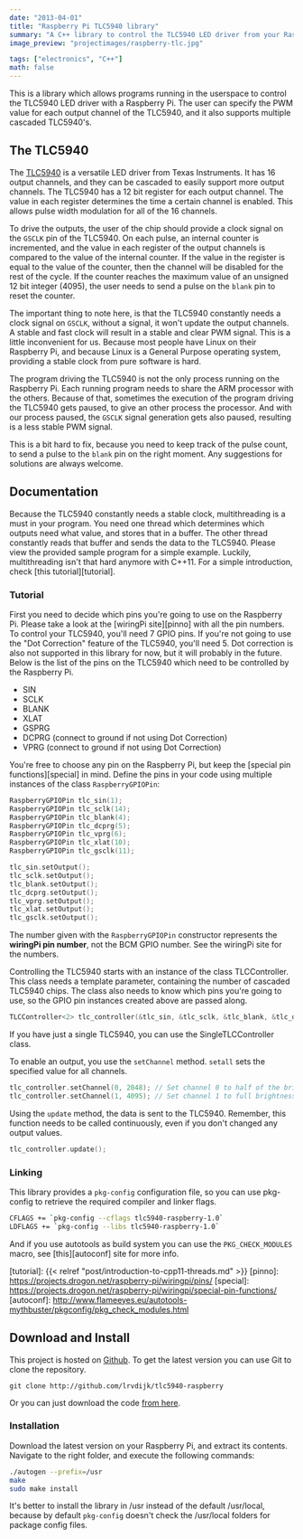 ```yaml
---
date: "2013-04-01"
title: "Raspberry Pi TLC5940 library"
summary: "A C++ library to control the TLC5940 LED driver from your Raspberry Pi"
image_preview: "projectimages/raspberry-tlc.jpg"

tags: ["electronics", "C++"]
math: false
---
```


This is a library which allows programs running in the userspace
to control the TLC5940 LED driver with a Raspberry Pi. The user
can specify the PWM value for each output channel of the TLC5940,
and it also supports multiple cascaded TLC5940's. 

## The TLC5940

The [TLC5940][tlc] is a versatile LED driver from Texas Instruments. It has
16 output channels, and they can be cascaded to easily support more
output channels. The TLC5940 has a 12 bit register for each output channel.
The value in each register determines the time a certain channel is enabled.
This allows pulse width modulation for all of the 16 channels.

To drive the outputs, the user of the chip should provide a clock signal on
the `GSCLK` pin of the TLC5940. On each pulse, an internal counter is incremented,
and the value in each register of the output channels is compared to the value
of the internal counter. If the value in the register is equal to the value of 
the counter, then the channel will be disabled for the rest of the cycle. If the 
counter reaches the maximum value of an unsigned 12 bit integer (4095), the
user needs to send a pulse on the `blank` pin to reset the counter. 

The important thing to note here, is that the TLC5940 constantly needs a clock
signal on `GSCLK`, without a signal, it won't update the output channels. A stable
and fast clock will result in a stable and clear PWM signal. This is a little 
inconvenient for us. Because most people have Linux on their Raspberry Pi, and
because Linux is a General Purpose operating system, providing a stable clock
from pure software is hard.

The program driving the TLC5940 is not the only process running on the Raspberry 
Pi. Each running program needs to share the ARM processor with the others. Because
of that, sometimes the execution of the program driving the TLC5940 gets paused,
to give an other process the processor. And with our process paused, the `GSCLK`
signal generation gets also paused, resulting is a less stable PWM signal.

This is a bit hard to fix, because you need to keep track of the pulse count,
to send a pulse to the `blank` pin on the right moment. Any suggestions for
solutions are always welcome.

[tlc]: http://ti.com/product/tlc5940

Documentation
-------------

Because the TLC5940 constantly needs a stable clock, multithreading is a must 
in your program. You need one thread which determines which outputs
need what value, and stores that in a buffer. The other thread constantly
reads that buffer and sends the data to the TLC5940. Please view the provided
sample program for a simple example. Luckily, multithreading isn't that hard
anymore with C++11. For a simple introduction, check [this tutorial][tutorial].

### Tutorial

First you need to decide which pins you're going to use on the Raspberry Pi. 
Please take a look at the [wiringPi site][pinno] with all the pin numbers. To
control your TLC5940, you'll need 7 GPIO pins. If you're not going to use the 
"Dot Correction" feature of the TLC5940, you'll need 5. Dot correction is also 
not supported in this library for now, but it will probably in the future.
Below is the list of the pins on the TLC5940 which need to be controlled by the 
Raspberry Pi.

* SIN
* SCLK
* BLANK
* XLAT
* GSPRG
* DCPRG (connect to ground if not using Dot Correction)
* VPRG (connect to ground if not using Dot Correction)

You're free to choose any pin on the Raspberry Pi, but keep the [special pin functions][special]
in mind. Define the pins in your code using multiple instances of the class
`RaspberryGPIOPin`:

```cpp
RaspberryGPIOPin tlc_sin(1);
RaspberryGPIOPin tlc_sclk(14);
RaspberryGPIOPin tlc_blank(4);
RaspberryGPIOPin tlc_dcprg(5);
RaspberryGPIOPin tlc_vprg(6); 
RaspberryGPIOPin tlc_xlat(10);
RaspberryGPIOPin tlc_gsclk(11);

tlc_sin.setOutput();
tlc_sclk.setOutput();
tlc_blank.setOutput();
tlc_dcprg.setOutput();
tlc_vprg.setOutput();
tlc_xlat.setOutput();
tlc_gsclk.setOutput();
```

The number given with the `RaspberryGPIOPin` constructor represents the **wiringPi
pin number**, not the BCM GPIO number. See the wiringPi site for the numbers.

Controlling the TLC5940 starts with an instance of the class TLCController. This
class needs a template parameter, containing the number of cascaded TLC5940 chips.
The class also needs to know which pins you're going to use, so the GPIO pin instances
created above are passed along.

```cpp
TLCController<2> tlc_controller(&tlc_sin, &tlc_sclk, &tlc_blank, &tlc_dcprg, &tlc_vprg, &tlc_xlat, &tlc_gsclk);
```

If you have just a single TLC5940, you can use the SingleTLCController class.

To enable an output, you use the `setChannel` method. `setall` sets the specified value
for all channels.

```cpp
tlc_controller.setChannel(0, 2048); // Set channel 0 to half of the brightness
tlc_controller.setChannel(1, 4095); // Set channel 1 to full brightness
```

Using the `update` method, the data is sent to the TLC5940. Remember, this function
needs to be called continuously, even if you don't changed any output values.

```cpp
tlc_controller.update();
```

### Linking

This library provides a `pkg-config` configuration file, so you can use pkg-config
to retrieve the required compiler and linker flags. 

```bash
CFLAGS += `pkg-config --cflags tlc5940-raspberry-1.0`
LDFLAGS += `pkg-config --libs tlc5940-raspberry-1.0`
```

And if you use autotools as build system you can use the `PKG_CHECK_MODULES` macro,
see [this][autoconf] site for more info.

[tutorial]: {{< relref "post/introduction-to-cpp11-threads.md" >}}
[pinno]: https://projects.drogon.net/raspberry-pi/wiringpi/pins/
[special]: https://projects.drogon.net/raspberry-pi/wiringpi/special-pin-functions/
[autoconf]: http://www.flameeyes.eu/autotools-mythbuster/pkgconfig/pkg_check_modules.html

Download and Install
--------------------

This project is hosted on [Github][]. To get the latest version you can use Git to clone the repository.

`git clone http://github.com/lrvdijk/tlc5940-raspberry`

Or you can just download the code [from here][download].

[Github]: https://github.com/lrvdijk/tlc5940-raspberry
[download]: https://github.com/lrvdijk/tlc5940-raspberry/archive/master.zip

### Installation

Download the latest version on your Raspberry Pi, and extract its contents.
Navigate to the right folder, and execute the following commands:

```bash
./autogen --prefix=/usr
make
sudo make install
```

It's better to install the library in /usr instead of the default /usr/local,
because by default `pkg-config` doesn't check the /usr/local folders for
package config files.


